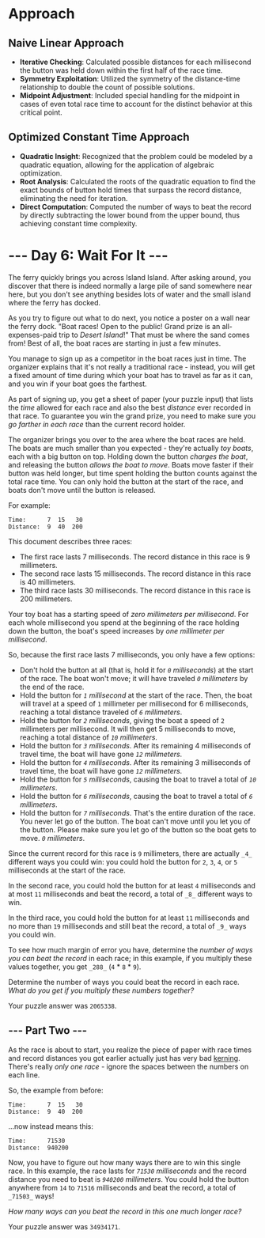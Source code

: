 
# Approach


## Naive Linear Approach
-   **Iterative Checking**: Calculated possible distances for each millisecond the button was held down within the first half of the race time.
-   **Symmetry Exploitation**: Utilized the symmetry of the distance-time relationship to double the count of possible solutions.
-   **Midpoint Adjustment**: Included special handling for the midpoint in cases of even total race time to account for the distinct behavior at this critical point.

## Optimized Constant Time Approach
-   **Quadratic Insight**: Recognized that the problem could be modeled by a quadratic equation, allowing for the application of algebraic optimization.
-   **Root Analysis**: Calculated the roots of the quadratic equation to find the exact bounds of button hold times that surpass the record distance, eliminating the need for iteration.
-   **Direct Computation**: Computed the number of ways to beat the record by directly subtracting the lower bound from the upper bound, thus achieving constant time complexity.

# --- Day 6: Wait For It ---

The ferry quickly brings you across Island Island. After asking around, you discover that there is indeed normally a large pile of sand somewhere near here, but you don't see anything besides lots of water and the small island where the ferry has docked.

As you try to figure out what to do next, you notice a poster on a wall near the ferry dock. "Boat races! Open to the public! Grand prize is an all-expenses-paid trip to  _Desert Island_!" That must be where the sand comes from! Best of all, the boat races are starting in just a few minutes.

You manage to sign up as a competitor in the boat races just in time. The organizer explains that it's not really a traditional race - instead, you will get a fixed amount of time during which your boat has to travel as far as it can, and you win if your boat goes the farthest.

As part of signing up, you get a sheet of paper (your puzzle input) that lists the  _time_  allowed for each race and also the best  _distance_  ever recorded in that race. To guarantee you win the grand prize, you need to make sure you  _go farther in each race_  than the current record holder.

The organizer brings you over to the area where the boat races are held. The boats are much smaller than you expected - they're actually  _toy boats_, each with a big button on top. Holding down the button  _charges the boat_, and releasing the button  _allows the boat to move_. Boats move faster if their button was held longer, but time spent holding the button counts against the total race time. You can only hold the button at the start of the race, and boats don't move until the button is released.

For example:

```
Time:      7  15   30
Distance:  9  40  200

```

This document describes three races:

-   The first race lasts 7 milliseconds. The record distance in this race is 9 millimeters.
-   The second race lasts 15 milliseconds. The record distance in this race is 40 millimeters.
-   The third race lasts 30 milliseconds. The record distance in this race is 200 millimeters.

Your toy boat has a starting speed of  _zero millimeters per millisecond_. For each whole millisecond you spend at the beginning of the race holding down the button, the boat's speed increases by  _one millimeter per millisecond_.

So, because the first race lasts 7 milliseconds, you only have a few options:

-   Don't hold the button at all (that is, hold it for  _`0`  milliseconds_) at the start of the race. The boat won't move; it will have traveled  _`0`  millimeters_  by the end of the race.
-   Hold the button for  _`1`  millisecond_  at the start of the race. Then, the boat will travel at a speed of  `1`  millimeter per millisecond for 6 milliseconds, reaching a total distance traveled of  _`6`  millimeters_.
-   Hold the button for  _`2`  milliseconds_, giving the boat a speed of  `2`  millimeters per millisecond. It will then get 5 milliseconds to move, reaching a total distance of  _`10`  millimeters_.
-   Hold the button for  _`3`  milliseconds_. After its remaining 4 milliseconds of travel time, the boat will have gone  _`12`  millimeters_.
-   Hold the button for  _`4`  milliseconds_. After its remaining 3 milliseconds of travel time, the boat will have gone  _`12`  millimeters_.
-   Hold the button for  _`5`  milliseconds_, causing the boat to travel a total of  _`10`  millimeters_.
-   Hold the button for  _`6`  milliseconds_, causing the boat to travel a total of  _`6`  millimeters_.
-   Hold the button for  _`7`  milliseconds_. That's the entire duration of the race. You never let go of the button. The boat can't move until you let you of the button. Please make sure you let go of the button so the boat gets to move.  _`0`  millimeters_.

Since the current record for this race is  `9`  millimeters, there are actually  `_4_`  different ways you could win: you could hold the button for  `2`,  `3`,  `4`, or  `5`  milliseconds at the start of the race.

In the second race, you could hold the button for at least  `4`  milliseconds and at most  `11`  milliseconds and beat the record, a total of  `_8_`  different ways to win.

In the third race, you could hold the button for at least  `11`  milliseconds and no more than  `19`  milliseconds and still beat the record, a total of  `_9_`  ways you could win.

To see how much margin of error you have, determine the  _number of ways you can beat the record_  in each race; in this example, if you multiply these values together, you get  `_288_`  (`4`  *  `8`  *  `9`).

Determine the number of ways you could beat the record in each race.  _What do you get if you multiply these numbers together?_

Your puzzle answer was  `2065338`.

## --- Part Two ---

As the race is about to start, you realize the piece of paper with race times and record distances you got earlier actually just has  very bad  [kerning](https://en.wikipedia.org/wiki/Kerning). There's really  _only one race_  - ignore the spaces between the numbers on each line.

So, the example from before:

```
Time:      7  15   30
Distance:  9  40  200

```

...now instead means this:

```
Time:      71530
Distance:  940200

```

Now, you have to figure out how many ways there are to win this single race. In this example, the race lasts for  _`71530`  milliseconds_  and the record distance you need to beat is  _`940200`  millimeters_. You could hold the button anywhere from  `14`  to  `71516`  milliseconds and beat the record, a total of  `_71503_`  ways!

_How many ways can you beat the record in this one much longer race?_

Your puzzle answer was  `34934171`.